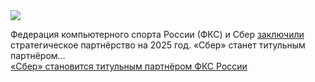<!--2025-03-25 11:50:48-->
<div class="yb">
  <div class="rss smaller1 habr"><img src="https://habrastorage.org/getpro/habr/upload_files/543/e6f/0e4/543e6f0e4c0bffba8e4fb591a3b73b49.jpg" /><p>Федерация компьютерного спорта России (ФКС) и Сбер <a href="https://resf.ru/news/Sber-become-title-partner-Russian-eSports-Federation/" rel="noopener noreferrer nofollow">заключили</a> стратегическое партнёрство на 2025&nbsp;год. «Сбер» станет титульным партнёром... <br><a class="light" href="https://habr.com/ru/news/894208/?utm_source=habrahabr&utm_medium=rss&utm_campaign=894208">«Сбер» становится титульным партнёром ФКС России</a></div>
</div>
